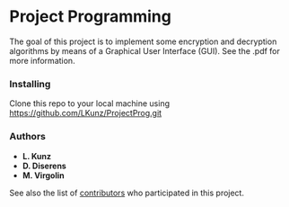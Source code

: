# Project Programming

The goal of this project is to implement some encryption and decryption algorithms by means of a Graphical User Interface (GUI).
See the .pdf for more information.

### Installing

Clone this repo to your local machine using https://github.com/LKunz/ProjectProg.git 

### Authors

* **L. Kunz**
* **D. Diserens**
* **M. Virgolin**

See also the list of [contributors](https://github.com/LKunz/ProjectProg/contributors) who participated in this project.

